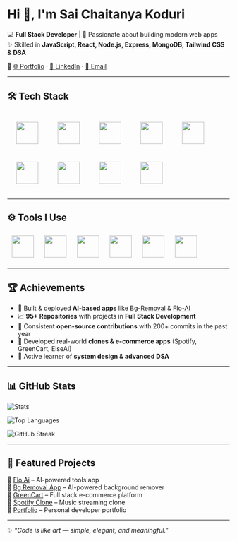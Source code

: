 # Hi 👋, I'm Sai Chaitanya Koduri  

💻 **Full Stack Developer** | 🚀 Passionate about building modern web apps  
✨ Skilled in **JavaScript, React, Node.js, Express, MongoDB, Tailwind CSS & DSA**  

🔗 [🌐 Portfolio](https://webinfloo.com) · [💼 LinkedIn](https://www.linkedin.com/in/saichaitanyakoduri) · [📧 Email](mailto:k.saichaitanya222@gmail.com)  

---

## 🛠️ Tech Stack  

<p align="left">
  <img src="https://skillicons.dev/icons?i=html" width="50" height="50" style="margin:20px"/>
  <img src="https://skillicons.dev/icons?i=css" width="50" height="50" style="margin:20px"/>
  <img src="https://skillicons.dev/icons?i=bootstrap" width="50" height="50" style="margin:20px"/>
  <img src="https://skillicons.dev/icons?i=javascript" width="50" height="50" style="margin:20px"/>
  <img src="https://skillicons.dev/icons?i=react" width="50" height="50" style="margin:20px"/>
  <img src="https://skillicons.dev/icons?i=nodejs" width="50" height="50" style="margin:20px"/>
  <img src="https://skillicons.dev/icons?i=express" width="50" height="50" style="margin:20px"/>
  <img src="https://skillicons.dev/icons?i=mongodb" width="50" height="50" style="margin:20px"/>
  <img src="https://skillicons.dev/icons?i=tailwind" width="50" height="50" style="margin:20px"/>
</p>

---

## ⚙️ Tools I Use  

<p align="left">
  <img src="https://skillicons.dev/icons?i=github" width="50" height="50" style="margin:10px"/>
  <img src="https://skillicons.dev/icons?i=vercel" width="50" height="50" style="margin:10px"/>
  <img src="https://skillicons.dev/icons?i=netlify" width="50" height="50" style="margin:10px"/>
  <img src="https://skillicons.dev/icons?i=render" width="50" height="50" style="margin:10px"/>
  <img src="https://github.com/user-attachments/assets/a08a9fa1-b9b2-4b87-9bb3-ba80d0e4f6db" width="50" height="50" style="margin:10px"/>
  <img src="https://skillicons.dev/icons?i=figma" width="50" height="50" style="margin:10px"/> <!-- using figma icon for Framer Motion -->
</p>

---

## 🏆 Achievements  
- 🌟 Built & deployed **AI-based apps** like [Bg-Removal](https://bgremoval.webinfloo.com) & [Flo-AI](https://flo-ai.webinfloo.com)  
- 📈 **95+ Repositories** with projects in **Full Stack Development**  
- 🎯 Consistent **open-source contributions** with 200+ commits in the past year  
- 🥇 Developed real-world **clones & e-commerce apps** (Spotify, GreenCart, ElseAI)  
- 🚀 Active learner of **system design & advanced DSA**  

---

## 📊 GitHub Stats  

![Stats](https://github-readme-stats.vercel.app/api?username=SAICHAITANYAK2003&show_icons=true&theme=tokyonight&hide_border=true)  

![Top Languages](https://github-readme-stats.vercel.app/api/top-langs/?username=SAICHAITANYAK2003&layout=compact&theme=tokyonight&hide_border=true)  

![GitHub Streak](https://github-readme-streak-stats.herokuapp.com/?user=SAICHAITANYAK2003&theme=tokyonight&hide_border=true)  

---

## 🌟 Featured Projects  
🔹 [Flo Ai](https://floai.webinfloo.com) – AI-powered tools app  
🔹 [Bg Removal App](https://bgremoval.webinfloo.com) – AI-powered background remover  
🔹 [GreenCart](https://greencart.webinfloo.com) – Full stack e-commerce platform  
🔹 [Spotify Clone](https://tunic.webinfloo.com) – Music streaming clone  
🔹 [Portfolio](https://webinfloo.com) – Personal developer portfolio  

---

✨ *“Code is like art — simple, elegant, and meaningful.”*  
